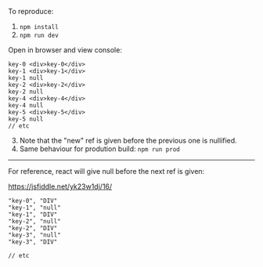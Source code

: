 To reproduce:

1. `npm install`
2. `npm run dev`

Open in browser and view console:

```
key-0 <div>​key-0​</div>​
key-1 <div>​key-1​</div>​
key-1 null
key-2 <div>​key-2​</div>​
key-2 null
key-4 <div>​key-4​</div>​
key-4 null
key-5 <div>​key-5​</div>​
key-5 null
// etc
```

3. Note that the "new" ref is given before the previous one is nullified.
4. Same behaviour for prodution build: `npm run prod`

---

For reference, react will give null before the next ref is given:

https://jsfiddle.net/yk23w1dj/16/

```
"key-0", "DIV"
"key-1", "null"
"key-1", "DIV"
"key-2", "null"
"key-2", "DIV"
"key-3", "null"
"key-3", "DIV"

// etc
```

